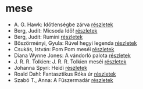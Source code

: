 # mese

- A. G. Hawk: Időtlenségbe zárva [részletek](../_details/A.%20G.%20Hawk.md#id_949)
- Berg, Judit: Micsoda Idő! [részletek](../_details/Berg%2C%20Judit.md#id_479)
- Berg, Judit: Rumini [részletek](../_details/Berg%2C%20Judit.md#id_467)
- Böszörményi, Gyula: Rúvel hegyi legenda [részletek](../_details/B%C3%B6sz%C3%B6rm%C3%A9nyi%2C%20Gyula.md#id_1589)
- Csukás, István: Pom Pom meséi [részletek](../_details/Csuk%C3%A1s%2C%20Istv%C3%A1n.md#id_799)
- Diana Wynne Jones: A vándorló palota [részletek](../_details/Diana%20Wynne%20Jones.md#id_1413)
- J. R. R. Tolkien: J. R. R. Tolkien meséi [részletek](../_details/J.%20R.%20R.%20Tolkien.md#id_62)
- Johanna Spyri: Heidi [részletek](../_details/Johanna%20Spyri.md#id_983)
- Roald Dahl: Fantasztikus Róka úr [részletek](../_details/Roald%20Dahl.md#id_1601)
- Szabó T., Anna: A Fűszermadár [részletek](../_details/Szab%C3%B3%20T.%2C%20Anna.md#id_1238)